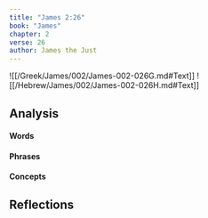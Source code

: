 ```yaml
---
title: "James 2:26"
book: "James"
chapter: 2
verse: 26
author: James the Just
---
```

![[/Greek/James/002/James-002-026G.md#Text]]
![[/Hebrew/James/002/James-002-026H.md#Text]]

## Analysis

#### Words

#### Phrases

#### Concepts

## Reflections
